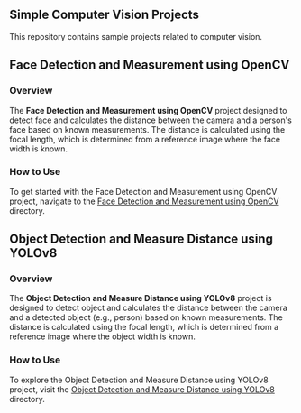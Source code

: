 ## Simple Computer Vision Projects

This repository contains sample projects related to computer vision.

## Face Detection and Measurement using OpenCV

### Overview

The **Face Detection and Measurement using OpenCV** project designed to detect face and calculates the distance between the camera and a person's face based on known measurements. The distance is calculated using the focal length, which is determined from a reference image where the face width is known.

### How to Use

To get started with the Face Detection and Measurement using OpenCV project, navigate to the [Face Detection and Measurement using OpenCV](./Face%20Detection%20and%20Measurement%20using%20OpenCV/) directory.

## Object Detection and Measure Distance using YOLOv8

### Overview

The **Object Detection and Measure Distance using YOLOv8** project is designed to detect object and calculates the distance between the camera and a detected object (e.g., person) based on known measurements. The distance is calculated using the focal length, which is determined from a reference image where the object width is known.

### How to Use

To explore the Object Detection and Measure Distance using YOLOv8 project, visit the [Object Detection and Measure Distance using YOLOv8](./Object%20Detection%20and%20Measure%20Distance%20using%20YOLOv8/) directory.
